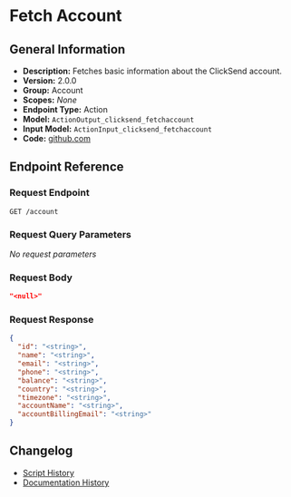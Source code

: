 <!-- BEGIN GENERATED CONTENT -->
# Fetch Account

## General Information

- **Description:** Fetches basic information about the ClickSend account.
- **Version:** 2.0.0
- **Group:** Account
- **Scopes:** _None_
- **Endpoint Type:** Action
- **Model:** `ActionOutput_clicksend_fetchaccount`
- **Input Model:** `ActionInput_clicksend_fetchaccount`
- **Code:** [github.com](https://github.com/NangoHQ/integration-templates/tree/main/integrations/clicksend/actions/fetch-account.ts)


## Endpoint Reference

### Request Endpoint

`GET /account`

### Request Query Parameters

_No request parameters_

### Request Body

```json
"<null>"
```

### Request Response

```json
{
  "id": "<string>",
  "name": "<string>",
  "email": "<string>",
  "phone": "<string>",
  "balance": "<string>",
  "country": "<string>",
  "timezone": "<string>",
  "accountName": "<string>",
  "accountBillingEmail": "<string>"
}
```

## Changelog

- [Script History](https://github.com/NangoHQ/integration-templates/commits/main/integrations/clicksend/actions/fetch-account.ts)
- [Documentation History](https://github.com/NangoHQ/integration-templates/commits/main/integrations/clicksend/actions/fetch-account.md)

<!-- END  GENERATED CONTENT -->

